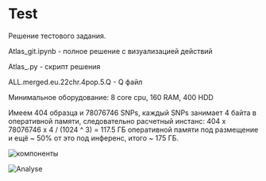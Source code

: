 # Test
Решение тестового задания.

Atlas_git.ipynb - полное решение с визуализацией действий

Atlas_.py - скрипт решения

ALL.merged.eu.22chr.4pop.5.Q - Q файл

Минимальное оборудование:
8 core cpu,
160 RAM,
400 HDD

Имеем 404 образца и 78076746 SNPs, каждый SNPs занимает 4 байта в оперативной памяти, следовательно расчетный инстанс:
404 х 78076746 х 4 / (1024 ^ 3) = 117.5 ГБ оперативной памяти под размещение и ещё ~ 50% от это под инференс, итого ~ 175 ГБ.

![компоненты](https://monosnap.com/image/fb97Kn1cMWH6UYhrHjRYkPVnOEF098)

![Analyse](https://monosnap.com/image/q1sciAgP1nKhDfI8qEtTjGgM57n1U9)
